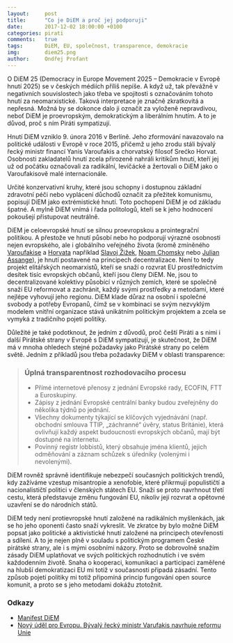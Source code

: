 ```yaml
---
layout:     post
title:      "Co je DiEM a proč jej podporuji"
date:       2017-12-02 18:00:00 +0100
categories: pirati
comments:   true
tags:       DiEM, EU, společnost, transparence, demokracie
img:        diem25.png
author:     Ondřej Profant
---
```


O DiEM 25 (Democracy in Europe Movement 2025 – Demokracie v Evropě hnutí 2025) se v českých médiích příliš nepíše. A když už, tak převážně v negativních souvislostech jako třeba ve spojitosti s označováním tohoto hnutí za neomarxistické. Taková interpretace je značně zkratkovitá a nepřesná. Možná by se dokonce dalo ji označit za vyloženě nepravdivou, neboť DiEM je proevropským, demokratickým a liberálním hnutím. A to je důvod, proč s ním Piráti sympatizují.

<!--more--->

Hnutí DiEM vzniklo 9. února 2016 v Berlíně. Jeho zformování navazovalo na politické události v Evropě v roce 2015, přičemž u jeho zrodu stáli bývalý řecký ministr financí Yanis Varoufakis a chorvatský filosof Srećko Horvat. Osobnosti zakladatelů hnutí zcela přirozeně nahráli kritikům hnutí, kteří jej už od počátku označovali za radikální, levičácké a žertovali o DiEM jako o Varoufakisově malé internacionále.

Určité konzervativní kruhy, které jsou schopny i dostupnou základní zdravotní péči nebo vyplácení důchodů označit za přežitek komunismu, popisují DiEM jako extrémistické hnutí. Toto pochopení DiEM je od základu špatné. A mylně DiEM vnímá i řada politologů, kteří se k jeho hodnocení pokoušejí přistupovat neutrálně.

DiEM je celoevropské hnutí se silnou proevropskou a prointegrační politikou. A přestože ve hnutí působí nebo ho podporují výrazné osobnosti nejen evropského, ale i globálního veřejného života (kromě zmíněného [Varoufakise](https://cs.wikipedia.org/wiki/Janis_Varufakis) a [Horvata](https://en.wikipedia.org/wiki/Sre%C4%87ko_Horvat) například [Slavoj Žižek](https://cs.wikipedia.org/wiki/Slavoj_%C5%BDi%C5%BEek), [Noam Chomsky](https://cs.wikipedia.org/wiki/Noam_Chomsky) nebo [Julian Assange](https://cs.wikipedia.org/wiki/Julian_Assange)), je hnutí postavené na principech decentralizace. Není to tedy projekt elitářských neomarxistů, kteří se snaží o rozvrat EU prostřednictvím desítek tisíc evropských občanů, kteří jsou členy DiEM. Ne, jsou to decentralizované kolektivy působící v různých zemích, které se společně snaží EU reformovat a zachránit, každý svými prostředky a metodami, které nejlépe vyhovují jeho regionu. DiEM klade důraz na osobní i společné svobody a potřeby Evropanů, čímž se v kombinaci se svým nezvyklým modelem vnitřní organizace stává unikátním politickým projektem a zcela se vymyká z tradičního pojetí politiky.

Důležité je také podotknout, že jedním z důvodů, proč čeští Piráti a s nimi i další Pirátské strany v Evropě s DiEM sympatizují, je skutečnost, že DiEM má v mnoha ohledech stejné požadavky jako Pirátské strany po celém světě. Jedním z příkladů jsou třeba požadavky DiEM v oblasti transparence:

> ### Úplná transparentnost rozhodovacího procesu
>
> * Přímé internetové přenosy z jednání Evropské rady, ECOFIN, FTT a Euroskupiny.
> * Zápisy z jednání Evropské centrální banky budou zveřejněny do několika týdnů po jednání.
> * Všechny dokumenty týkající se klíčových vyjednávání (např. obchodní smlouva TTIP, „záchranné“ úvěry, status Británie), která ovlivňují každý aspekt budoucnosti evropských občanů, mají být dostupné na internetu.
> * Povinný registr lobbistů, který obsahuje jména klientů, jejich odměňování a záznam schůzek s úředníky (volenými i nevolenými).

DiEM rovněž správně identifikuje nebezpečí současných politických trendů, kdy zažíváme vzestup misantropie a xenofobie, které přikrmují populističtí a nacionalističtí politici v členských státech EU. Snaží se proto navrhnout třetí cestu, která představuje změnu fungování EU, nikoliv její rozvrat a opětovné uzavření se do národních států.

DiEM tedy není protievropské hnutí založené na radikálních myšlenkách, jak se ho jeho oponenti často snaží vykreslit. Ve zkratce by bylo možné DiEM popsat jako politické a aktivistické hnutí založené na principech otevřenosti a sdílení. A to je nejen plně v souladu s politickým programem České pirátské strany, ale i s mými osobními názory. Proto se dobrovolně snažím zásady DiEM uplatňovat ve svých politických rozhodnutích i ve svém každodenním životě. Snaha o kooperaci, komunikaci a participaci zaměřené na hlubší demokratizaci EU mi totiž v současnosti připadá zásadní. Tento způsob pojetí politiky mi totiž připomíná princip fungování open source komunit, a proto se s jeho metodami dokážu ztotožnit.

### Odkazy

- [Manifest DiEM](https://diem25.org/manifest-plna-verze/)
- [Nový úděl pro Evropu. Bývalý řecký ministr Varufakis navrhuje reformu Unie](http://www.rozhlas.cz/plus/svet/_zprava/novy-udel-pro-evropu-byvaly-recky-ministr-varufakis-navrhuje-reformu-unie--1761888)

